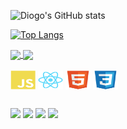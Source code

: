 ![Diogo's GitHub stats](https://github-readme-stats.vercel.app/api?username=DiogoSaints&count_private=true&show_icons=true&theme=tokyonight)


[![Top Langs](https://github-readme-stats.vercel.app/api/top-langs/?username=DiogoSaints&layout=compact&theme=tokyonight)](https://github.com/DiogoSaints/github-readme-stats)

<a href="https://github.com/DiogoSaints/github-readme-stats">
  <img align="center" src="https://github-readme-stats.vercel.app/api/pin/?username=DiogoSaints&repo=github-readme-stats" />
</a>
<a href="https://github.com/DiogoSaints/convoychat">
  <img align="center" src="https://github-readme-stats.vercel.app/api/pin/?username=DiogoSaints&repo=convoychat" />
</a>


<div style="display: inline_block"><br>
  <img align="center" alt="Diogo-Js" height="30" width="40" src="https://raw.githubusercontent.com/devicons/devicon/master/icons/javascript/javascript-plain.svg">
  <img align="center" alt="Diogo-React" height="30" width="40" src="https://raw.githubusercontent.com/devicons/devicon/master/icons/react/react-original.svg">
  <img align="center" alt="Diogo-HTML" height="30" width="40" src="https://raw.githubusercontent.com/devicons/devicon/master/icons/html5/html5-original.svg">
  <img align="center" alt="Diogo-CSS" height="30" width="40" src="https://raw.githubusercontent.com/devicons/devicon/master/icons/css3/css3-original.svg">


  
  ##
 
<div> 
 
  <a href="https://www.instagram.com/diogo_santos311/" target="_blank"><img src="https://img.shields.io/badge/-Instagram-%23E4405F?style=for-the-badge&logo=instagram&logoColor=white" target="_blank"></a>
 <a href="http://discordapp.com/users/296708751140847617" target="_blank"><img src="https://img.shields.io/badge/Discord-7289DA?style=for-the-badge&logo=discord&logoColor=white" target="_blank"></a> 
  <a href = "mailto:diogo.s.santos31@gmail.com"><img src="https://img.shields.io/badge/-Gmail-%23333?style=for-the-badge&logo=gmail&logoColor=white" target="_blank"></a>
  <a href="https://www.linkedin.com/in/diogo-silva-dos-santos-/" target="_blank"><img src="https://img.shields.io/badge/-LinkedIn-%230077B5?style=for-the-badge&logo=linkedin&logoColor=white" target="_blank"></a> 
  
</div>
